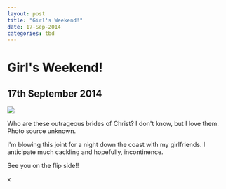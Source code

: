 ```yaml
---
layout: post
title: "Girl's Weekend!"
date: 17-Sep-2014
categories: tbd
---
```


# Girl's Weekend!

## 17th September 2014

<img class="photo-horiz" src="http://www.oneoveralpha.com/pics/essays/wordwrights08/nuns.jpg" />

Who are these outrageous brides of Christ? I don't know,   but I love them. Photo source unknown.

I'm blowing this joint for a night down the coast with my girlfriends. I anticipate much cackling and hopefully, incontinence.

See you on the flip side!!

x
